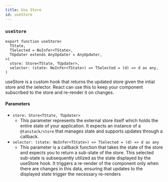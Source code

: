 ```yaml
---
title: Use Store
id: useStore
---
```

### `useStore`

```tsx
export function useStore<
  TState,
  TSelected = NoInfer<TState>,
  TUpdater extends AnyUpdater = AnyUpdater,
>(
  store: Store<TState, TUpdater>,
  selector: (state: NoInfer<TState>) => TSelected = (d) => d as any,
)
```

useStore is a custom hook that returns the updated store given the intial store and the selector. React can use this to keep your component subscribed to the store and re-render it on changes.



#### Parameters
- `store: Store<TState, TUpdater>`
  - This parameter represents the external store itself which holds the entire state of your application. It expects an instance of a `@tanstack/store` that manages state and supports updates through a callback.
- `selector: (state: NoInfer<TState>) => TSelected = (d) => d as any`
  - This parameter is a callback function that takes the state of the store and expects you to return a sub-state of the store. This selected sub-state is subsequently utilized as the state displayed by the useStore hook. It triggers a re-render of the component only when there are changes in this data, ensuring that updates to the displayed state trigger the necessary re-renders


